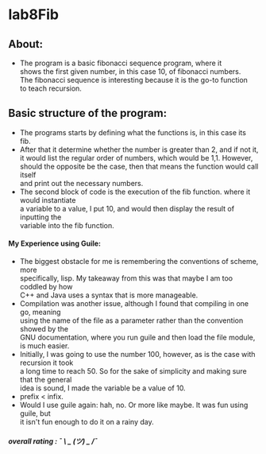 # lab8Fib
## About: 
* The program is a basic fibonacci sequence program, where it <br> 
  shows the first given number, in this case 10, of fibonacci numbers. <br> 
  The fibonacci sequence is interesting because it is the go-to function <br>
  to teach recursion.
## Basic structure of the program: 
* The programs starts by defining what the functions is, in this case its fib.
* After that it determine whether the number is greater than 2, and if not it, <br>
  it would list the regular order of numbers, which would be 1,1. However, <br>
  should the opposite be the case, then that means the function would call itself <br>
  and print out the necessary numbers.
* The second block of code is the execution of the fib function. where it would instantiate <br>
  a variable to a value, I put 10, and would then display the result of inputting the <br>
  variable into the fib function.
#### My Experience using Guile: 
* The biggest obstacle for me is remembering the conventions of scheme, more <br>
  specifically, lisp. My takeaway from this was that maybe I am too coddled by how <br>
  C++ and Java uses a syntax that is more manageable.
* Compilation was another issue, although I found that compiling in one go, meaning <br>
  using the name of the file as a parameter rather than the convention showed by the <br> 
  GNU documentation, where you run guile and then load the file module, is much easier. <br>
* Initially, I was going to use the number 100, however, as is the case with recursion it took <br>
  a long time to reach 50. So for the sake of simplicity and making sure that the general <br>
  idea is sound, I made the variable be a value of 10.
* prefix < infix.
* Would I use guile again: hah, no. Or more like maybe. It was fun using guile, but <br>
  it isn't fun enough to do it on a rainy day.
##### overall rating :  ¯ \ _ (ツ) _ /¯
